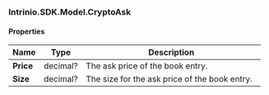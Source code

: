 [//]: # (CLASS:Intrinio.SDK.Model.CryptoAsk)

[//]: # (KIND:object)

### Intrinio.SDK.Model.CryptoAsk
#### Properties

[//]: # (START_DEFINITION)

Name | Type | Description
------------ | ------------- | -------------
**Price** | decimal? | The ask price of the book entry. &nbsp;
**Size** | decimal? | The size for the ask price of the book entry. &nbsp;

[//]: # (END_DEFINITION)


